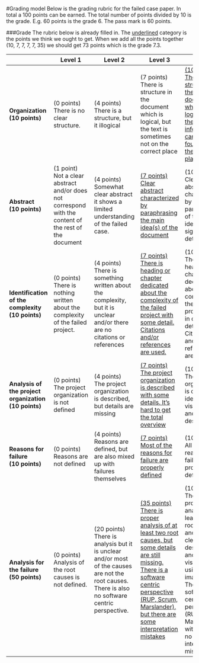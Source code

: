 #Grading model
Below is the grading rubric for the failed case paper. In total a 100 points can be earned. The total number of points divided by 10 is the grade. E.g. 60 points is the grade 6. The pass mark is 60 points. 

###Grade
The rubric below is already filled in. The <u>underlined</u> category is the points we think we ought to get. When we add all the points together (10, 7, 7, 7, 7, 35) we should get 73 points which is the grade 7.3.

|   |  Level 1 | Level 2   | Level 3   | Level 4   |
|---|---|	---|---|---|
| <b> Organization (10 points)| (0 points) There is no clear structure.| (4 points) <br> There is a structure, but it illogical| (7 points) <br> There is structure in the document which is logical, but the text is sometimes not on the correct place| <u>(10 points) <br> There is structure in the document which is logical. All the information can be founded on the correct place. |
| <b>Abstract <br> (10 points) | (1 point) <br> Not a clear abstract and/or does not correspond with the content of the rest of the document |  (4 points)<br> Somewhat clear abstract it shows a limited understanding of the failed case. |  <u>(7 points) <br> Clear abstract characterized by paraphrasing the main idea(s) of the document |  (10 points)<br> Clear abstract characterized by paraphrasing of the main idea(s) and significant details. |
| <b>Identification of the complexity  <br> (10 points) | (0 points) <br> There is nothing written about the complexity of the failed project.  | (4 points) <br> There is something written about the complexity, but it is unclear and/or there are no citations or references  | <u> (7 points) <br> There is heading or chapter dedicated about the complexity of the failed project with some detail. Citations and/or references are used. |  (10 points) <br>There is heading or chapter dedicated about the complexity of the failed project with in depth detail. Citations and/or references are used. |
| <b> Analysis of the project organization <br> (10 points) | (0 points) <br>The project organization is not defined | (4 points) <br>The project organization is described, but details are missing   | <u> (7 points) <br> The project organization is described with some details. It’s hard to get the total overview |  (10 points) <br>The project organization is clearly identified, visualized and described |
| <b> Reasons for failure <br> (10 points)  |  (0 points) <br> Reasons are not defined | (4 points) <br> Reasons are defined, but are also mixed up with failures themselves  | <u> (7 points) <br>Most of the reasons for failure are properly defined  | (10 points> <br>All the reasons for failure are properly defined. |
| <b> Analysis for the failure <br> (50 points) | (0 points) Analysis of the root causes is not defined.  |  (20 points) <br> There is analysis but it is unclear and/or most of the causes are not the root causes. There is also no software centric perspective. | <u>(35 points) <br> There is proper analysis of at least two root causes, but some details are still missing. There is a software centric perspective (RUP, Scrum, Marslander), but there are some interpretation mistakes| (100 points) <br>  There is proper analysis of at least three root causes and it is clearly described and visualized using images. There is clear software centric perspective (RUP, Scrum, Marslander) with almost no interpretation mistakes.|
